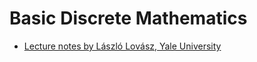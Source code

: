 # Basic Discrete Mathematics

- [Lecture notes by László Lovász, Yale University](https://cims.nyu.edu/~regev/teaching/discrete_math_fall_2005/dmbook.pdf)
